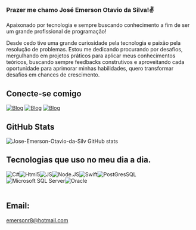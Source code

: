 ### Prazer me chamo José Emerson Otavio da Silva!✌️

Apaixonado por tecnologia e sempre buscando conhecimento a fim de ser um grande profissional de programação!

Desde cedo tive uma grande curiosidade pela tecnologia e paixão pela resolução de problemas. Estou me dedicando procurando por desafios, mergulhando em projetos práticos para aplicar meus conhecimentos teóricos, buscando sempre feedbacks construtivos e aproveitando cada oportunidade para aprimorar minhas habilidades, quero transformar desafios em chances de crescimento.

## Conecte-se comigo
[![Blog](https://img.shields.io/badge/Facebook-1877F2?style=for-the-badge&logo=facebook&logoColor=white)](https://www.facebook.com/emerson.otavio.16)
[![Blog](https://img.shields.io/badge/Instagram-E4405F?style=for-the-badge&logo=instagram&logoColor=white)](https://www.instagram.com/emersonr80/)
[![Blog](https://img.shields.io/badge/LinkedIn-0077B5?style=for-the-badge&logo=linkedin&logoColor=white)](https://www.linkedin.com/in/jos%C3%A9-emerson-otavio-da-silva-38820ba6/)

## GitHub Stats
![Jose-Emerson-Otavio-da-Silv GitHub stats](https://github-readme-stats.vercel.app/api?username=Jose-Emerson-Otavio-da-Silva&show_icons=true&theme=dracula)

## Tecnologias que uso no meu dia a dia.

<div>
    <img align="center" alt="C#" src="https://img.shields.io/badge/C%23-239120?style=for-the-badge&logo=c-sharp&logoColor=white"><img align="center" alt="Html5" src="https://img.shields.io/badge/HTML-239120?style=for-the-badge&logo=html5&logoColor=white"><img align="center" alt="JS" src="https://img.shields.io/badge/JavaScript-F7DF1E?style=for-the-badge&logo=javascript&logoColor=black"><img align="center" alt="Node.JS" src="https://img.shields.io/badge/Node.js-43853D?style=for-the-badge&logo=node.js&logoColor=white"><img align="center" alt="Swift" src="https://img.shields.io/badge/Swift-FA7343?style=for-the-badge&logo=swift&logoColor=whitee"><img align="center" alt="PostGresSQL" src="https://img.shields.io/badge/PostgreSQL-316192?style=for-the-badge&logo=postgresql&logoColor=white"><img align="center" alt="Microsoft SQL Server" src="https://img.shields.io/badge/Microsoft_SQL_Server-CC2927?style=for-the-badge&logo=microsoft-sql-server&logoColor=white"><img align="center" alt="Oracle" src="https://img.shields.io/badge/Oracle-F80000?style=for-the-badge&logo=oracle&logoColor=black">
</div></Br>



## Email:
emersonr8@hotmail.com
